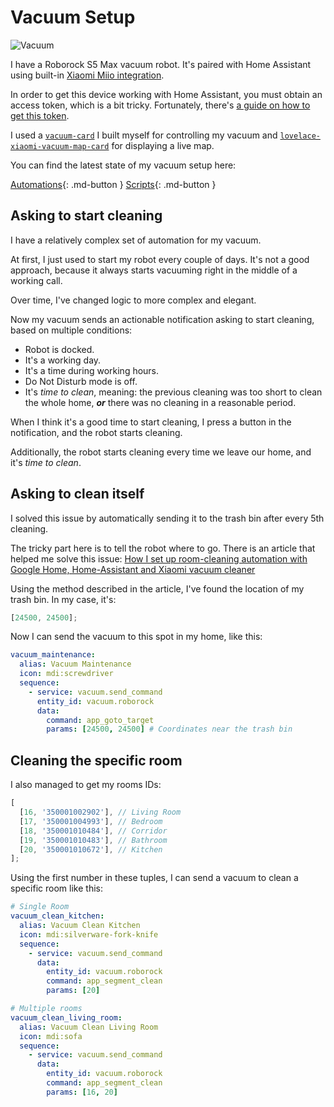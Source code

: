 # Vacuum Setup

![Vacuum](https://user-images.githubusercontent.com/3459374/109431769-d9f96e00-7a10-11eb-8ea5-04d1d0a79521.png)

I have a Roborock S5 Max vacuum robot. It's paired with Home Assistant using built-in [Xiaomi Miio integration](https://www.home-assistant.io/integrations/xiaomi_miio/).

In order to get this device working with Home Assistant, you must obtain an access token, which is a bit tricky. Fortunately, there's [a guide on how to get this token](https://www.home-assistant.io/integrations/xiaomi_miio/#retrieving-the-access-token).

I used a [`vacuum-card`](https://github.com/denysdovhan/purifier-card) I built myself for controlling my vacuum and [`lovelace-xiaomi-vacuum-map-card`](https://github.com/PiotrMachowski/lovelace-xiaomi-vacuum-map-card) for displaying a live map.

You can find the latest state of my vacuum setup here:

[Automations](https://github.com/denysdovhan/smart-home/blob/master/automations/vacuum.yaml){: .md-button }
[Scripts](https://github.com/denysdovhan/smart-home/blob/master/scripts/vacuum.yaml){: .md-button }

## Asking to start cleaning

I have a relatively complex set of automation for my vacuum.

At first, I just used to start my robot every couple of days. It's not a good approach, because it always starts vacuuming right in the middle of a working call.

Over time, I've changed logic to more complex and elegant.

Now my vacuum sends an actionable notification asking to start cleaning, based on multiple conditions:

- Robot is docked.
- It's a working day.
- It's a time during working hours.
- Do Not Disturb mode is off. <!-- FIXME: Add link to Do Not Disturb -->
- It's _time to clean_, meaning: the previous cleaning was too short to clean the whole home, _**or**_ there was no cleaning in a reasonable period.

When I think it's a good time to start cleaning, I press a button in the notification, and the robot starts cleaning.

Additionally, the robot starts cleaning every time we leave our home, and it's _time to clean_.

## Asking to clean itself

I solved this issue by automatically sending it to the trash bin after every 5th cleaning.

The tricky part here is to tell the robot where to go. There is an article that helped me solve this issue: [How I set up room-cleaning automation with Google Home, Home-Assistant and Xiaomi vacuum cleaner](https://hackernoon.com/how-i-set-up-room-cleaning-automation-with-google-home-home-assistant-and-xiaomi-vacuum-cleaner-9149e0267e6d)

Using the method described in the article, I've found the location of my trash bin. In my case, it's:

```js
[24500, 24500];
```

Now I can send the vacuum to this spot in my home, like this:

```yaml
vacuum_maintenance:
  alias: Vacuum Maintenance
  icon: mdi:screwdriver
  sequence:
    - service: vacuum.send_command
      entity_id: vacuum.roborock
      data:
        command: app_goto_target
        params: [24500, 24500] # Coordinates near the trash bin
```

## Cleaning the specific room

I also managed to get my rooms IDs:

```js
[
  [16, '350001002902'], // Living Room
  [17, '350001004993'], // Bedroom
  [18, '350001010484'], // Corridor
  [19, '350001010483'], // Bathroom
  [20, '350001010672'], // Kitchen
];
```

Using the first number in these tuples, I can send a vacuum to clean a specific room like this:

```yaml
# Single Room
vacuum_clean_kitchen:
  alias: Vacuum Clean Kitchen
  icon: mdi:silverware-fork-knife
  sequence:
    - service: vacuum.send_command
      data:
        entity_id: vacuum.roborock
        command: app_segment_clean
        params: [20]

# Multiple rooms
vacuum_clean_living_room:
  alias: Vacuum Clean Living Room
  icon: mdi:sofa
  sequence:
    - service: vacuum.send_command
      data:
        entity_id: vacuum.roborock
        command: app_segment_clean
        params: [16, 20]
```
